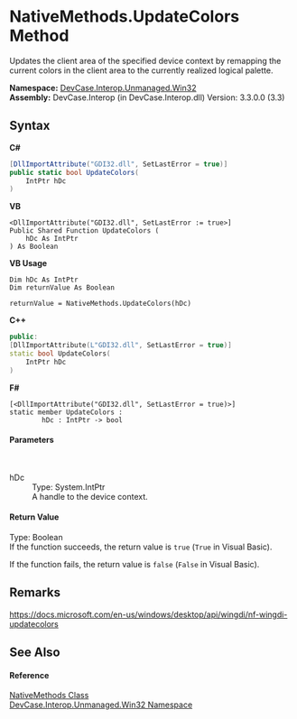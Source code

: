 # NativeMethods.UpdateColors Method 
 

Updates the client area of the specified device context by remapping the current colors in the client area to the currently realized logical palette.

**Namespace:**&nbsp;<a href="N_DevCase_Interop_Unmanaged_Win32">DevCase.Interop.Unmanaged.Win32</a><br />**Assembly:**&nbsp;DevCase.Interop (in DevCase.Interop.dll) Version: 3.3.0.0 (3.3)

## Syntax

**C#**<br />
``` C#
[DllImportAttribute("GDI32.dll", SetLastError = true)]
public static bool UpdateColors(
	IntPtr hDc
)
```

**VB**<br />
``` VB
<DllImportAttribute("GDI32.dll", SetLastError := true>]
Public Shared Function UpdateColors ( 
	hDc As IntPtr
) As Boolean
```

**VB Usage**<br />
``` VB Usage
Dim hDc As IntPtr
Dim returnValue As Boolean

returnValue = NativeMethods.UpdateColors(hDc)
```

**C++**<br />
``` C++
public:
[DllImportAttribute(L"GDI32.dll", SetLastError = true)]
static bool UpdateColors(
	IntPtr hDc
)
```

**F#**<br />
``` F#
[<DllImportAttribute("GDI32.dll", SetLastError = true)>]
static member UpdateColors : 
        hDc : IntPtr -> bool 

```


#### Parameters
&nbsp;<dl><dt>hDc</dt><dd>Type: System.IntPtr<br />A handle to the device context.</dd></dl>

#### Return Value
Type: Boolean<br />If the function succeeds, the return value is `true` (`True` in Visual Basic). 

 If the function fails, the return value is `false` (`False` in Visual Basic).

## Remarks
<a href="https://docs.microsoft.com/en-us/windows/desktop/api/wingdi/nf-wingdi-updatecolors" target="_blank">https://docs.microsoft.com/en-us/windows/desktop/api/wingdi/nf-wingdi-updatecolors</a>

## See Also


#### Reference
<a href="T_DevCase_Interop_Unmanaged_Win32_NativeMethods">NativeMethods Class</a><br /><a href="N_DevCase_Interop_Unmanaged_Win32">DevCase.Interop.Unmanaged.Win32 Namespace</a><br />